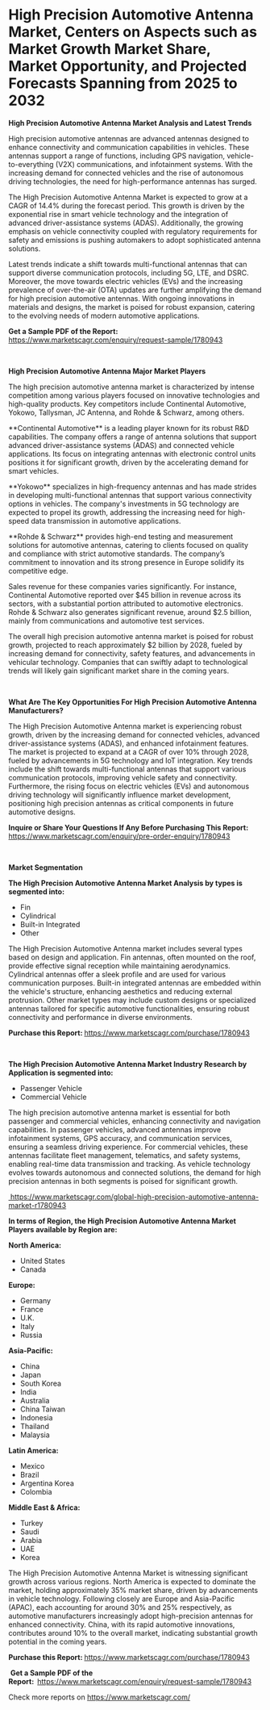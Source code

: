 <p><h1>High Precision Automotive Antenna Market, Centers on Aspects such as Market Growth Market Share, Market Opportunity, and Projected Forecasts Spanning from 2025 to 2032</h1></p><p><strong>High Precision Automotive Antenna Market Analysis and Latest Trends</strong></p>
<p><p>High precision automotive antennas are advanced antennas designed to enhance connectivity and communication capabilities in vehicles. These antennas support a range of functions, including GPS navigation, vehicle-to-everything (V2X) communications, and infotainment systems. With the increasing demand for connected vehicles and the rise of autonomous driving technologies, the need for high-performance antennas has surged.</p><p>The High Precision Automotive Antenna Market is expected to grow at a CAGR of 14.4% during the forecast period. This growth is driven by the exponential rise in smart vehicle technology and the integration of advanced driver-assistance systems (ADAS). Additionally, the growing emphasis on vehicle connectivity coupled with regulatory requirements for safety and emissions is pushing automakers to adopt sophisticated antenna solutions.</p><p>Latest trends indicate a shift towards multi-functional antennas that can support diverse communication protocols, including 5G, LTE, and DSRC. Moreover, the move towards electric vehicles (EVs) and the increasing prevalence of over-the-air (OTA) updates are further amplifying the demand for high precision automotive antennas. With ongoing innovations in materials and designs, the market is poised for robust expansion, catering to the evolving needs of modern automotive applications.</p></p>
<p><strong>Get a Sample PDF of the Report:&nbsp;</strong> <a href="https://www.marketscagr.com/enquiry/request-sample/1780943?utm_campaign=2468&utm_medium=2&utm_source=Github&utm_content=ia&utm_term=25032025&utm_id=high-precision-automotive-antenna">https://www.marketscagr.com/enquiry/request-sample/1780943</a></p>
<p>&nbsp;</p>
<p><strong>High Precision Automotive Antenna Major Market Players</strong></p>
<p><p>The high precision automotive antenna market is characterized by intense competition among various players focused on innovative technologies and high-quality products. Key competitors include Continental Automotive, Yokowo, Tallysman, JC Antenna, and Rohde & Schwarz, among others.</p><p>**Continental Automotive** is a leading player known for its robust R&D capabilities. The company offers a range of antenna solutions that support advanced driver-assistance systems (ADAS) and connected vehicle applications. Its focus on integrating antennas with electronic control units positions it for significant growth, driven by the accelerating demand for smart vehicles.</p><p>**Yokowo** specializes in high-frequency antennas and has made strides in developing multi-functional antennas that support various connectivity options in vehicles. The company's investments in 5G technology are expected to propel its growth, addressing the increasing need for high-speed data transmission in automotive applications.</p><p>**Rohde & Schwarz** provides high-end testing and measurement solutions for automotive antennas, catering to clients focused on quality and compliance with strict automotive standards. The company’s commitment to innovation and its strong presence in Europe solidify its competitive edge.</p><p>Sales revenue for these companies varies significantly. For instance, Continental Automotive reported over $45 billion in revenue across its sectors, with a substantial portion attributed to automotive electronics. Rohde & Schwarz also generates significant revenue, around $2.5 billion, mainly from communications and automotive test services.</p><p>The overall high precision automotive antenna market is poised for robust growth, projected to reach approximately $2 billion by 2028, fueled by increasing demand for connectivity, safety features, and advancements in vehicular technology. Companies that can swiftly adapt to technological trends will likely gain significant market share in the coming years.</p></p>
<p>&nbsp;</p>
<p><strong>What Are The Key Opportunities For High Precision Automotive Antenna Manufacturers?</strong></p>
<p><p>The High Precision Automotive Antenna market is experiencing robust growth, driven by the increasing demand for connected vehicles, advanced driver-assistance systems (ADAS), and enhanced infotainment features. The market is projected to expand at a CAGR of over 10% through 2028, fueled by advancements in 5G technology and IoT integration. Key trends include the shift towards multi-functional antennas that support various communication protocols, improving vehicle safety and connectivity. Furthermore, the rising focus on electric vehicles (EVs) and autonomous driving technology will significantly influence market development, positioning high precision antennas as critical components in future automotive designs.</p></p>
<p><strong>Inquire or Share Your Questions If Any Before Purchasing This Report:</strong> <a href="https://www.marketscagr.com/enquiry/pre-order-enquiry/1780943?utm_campaign=2468&utm_medium=2&utm_source=Github&utm_content=ia&utm_term=25032025&utm_id=high-precision-automotive-antenna">https://www.marketscagr.com/enquiry/pre-order-enquiry/1780943</a></p>
<p>&nbsp;</p>
<p><strong>Market Segmentation</strong></p>
<p><strong>The High Precision Automotive Antenna Market Analysis by types is segmented into:</strong></p>
<p><ul><li>Fin</li><li>Cylindrical</li><li>Built-in Integrated</li><li>Other</li></ul></p>
<p><p>The High Precision Automotive Antenna market includes several types based on design and application. Fin antennas, often mounted on the roof, provide effective signal reception while maintaining aerodynamics. Cylindrical antennas offer a sleek profile and are used for various communication purposes. Built-in integrated antennas are embedded within the vehicle's structure, enhancing aesthetics and reducing external protrusion. Other market types may include custom designs or specialized antennas tailored for specific automotive functionalities, ensuring robust connectivity and performance in diverse environments.</p></p>
<p><strong>Purchase this Report:&nbsp;</strong><a href="https://www.marketscagr.com/purchase/1780943?utm_campaign=2468&utm_medium=2&utm_source=Github&utm_content=ia&utm_term=25032025&utm_id=high-precision-automotive-antenna">https://www.marketscagr.com/purchase/1780943</a></p>
<p>&nbsp;</p>
<p><strong>The High Precision Automotive Antenna Market Industry Research by Application is segmented into:</strong></p>
<p><ul><li>Passenger Vehicle</li><li>Commercial Vehicle</li></ul></p>
<p><p>The high precision automotive antenna market is essential for both passenger and commercial vehicles, enhancing connectivity and navigation capabilities. In passenger vehicles, advanced antennas improve infotainment systems, GPS accuracy, and communication services, ensuring a seamless driving experience. For commercial vehicles, these antennas facilitate fleet management, telematics, and safety systems, enabling real-time data transmission and tracking. As vehicle technology evolves towards autonomous and connected solutions, the demand for high precision antennas in both segments is poised for significant growth.</p></p>
<p><a href="https://www.marketscagr.com/global-high-precision-automotive-antenna-market-r1780943?utm_campaign=2468&utm_medium=2&utm_source=Github&utm_content=ia&utm_term=25032025&utm_id=high-precision-automotive-antenna">&nbsp;https://www.marketscagr.com/global-high-precision-automotive-antenna-market-r1780943</a></p>
<p><strong>In terms of Region, the High Precision Automotive Antenna Market Players available by Region are:</strong></p>
<p>
    <p> <strong> North America: </strong>
        <ul>
            <li>United States</li>
            <li>Canada</li>
        </ul>
        </p> 
    <p> <strong> Europe: </strong>
        <ul>
            <li>Germany</li>
            <li>France</li>
            <li>U.K.</li>
            <li>Italy</li>
            <li>Russia</li>
        </ul>
        </p> 
    <p> <strong> Asia-Pacific: </strong>
        <ul>
            <li>China</li>
            <li>Japan</li>
            <li>South Korea</li>
            <li>India</li>
            <li>Australia</li>
            <li>China Taiwan</li>
            <li>Indonesia</li>
            <li>Thailand</li>
            <li>Malaysia</li>
        </ul>
        </p> 
    <p> <strong> Latin America: </strong>
        <ul>
            <li>Mexico</li>
            <li>Brazil</li>
            <li>Argentina Korea</li>
            <li>Colombia</li>
        </ul>
        </p> 
    <p> <strong> Middle East & Africa: </strong>
        <ul>
            <li>Turkey</li>
            <li>Saudi</li>
            <li>Arabia</li>
            <li>UAE</li>
            <li>Korea</li>
        </ul>
    </p>
    </p>
<p><p>The High Precision Automotive Antenna Market is witnessing significant growth across various regions. North America is expected to dominate the market, holding approximately 35% market share, driven by advancements in vehicle technology. Following closely are Europe and Asia-Pacific (APAC), each accounting for around 30% and 25% respectively, as automotive manufacturers increasingly adopt high-precision antennas for enhanced connectivity. China, with its rapid automotive innovations, contributes around 10% to the overall market, indicating substantial growth potential in the coming years.</p></p>
<p><strong>Purchase this Report: </strong><a href="https://www.marketscagr.com/purchase/1780943?utm_campaign=2468&utm_medium=2&utm_source=Github&utm_content=ia&utm_term=25032025&utm_id=high-precision-automotive-antenna">https://www.marketscagr.com/purchase/1780943</a></p>
<p>&nbsp;<strong>Get a Sample PDF of the Report:&nbsp;&nbsp;</strong><a href="https://www.marketscagr.com/enquiry/request-sample/1780943?utm_campaign=2468&utm_medium=2&utm_source=Github&utm_content=ia&utm_term=25032025&utm_id=high-precision-automotive-antenna">https://www.marketscagr.com/enquiry/request-sample/1780943</a></p>
<p><strong></strong></p>
<p>Check more reports on <a href="https://www.marketscagr.com/?utm_campaign=2468&utm_medium=2&utm_source=Github&utm_content=ia&utm_term=25032025&utm_id=high-precision-automotive-antenna">https://www.marketscagr.com/</a></p>